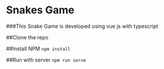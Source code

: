 # Snakes Game

###This Snake Game is developed using vue js with typescript

##Clone the repo

##Install NPM
`npm install`

##Run with server
`npm run serve`
